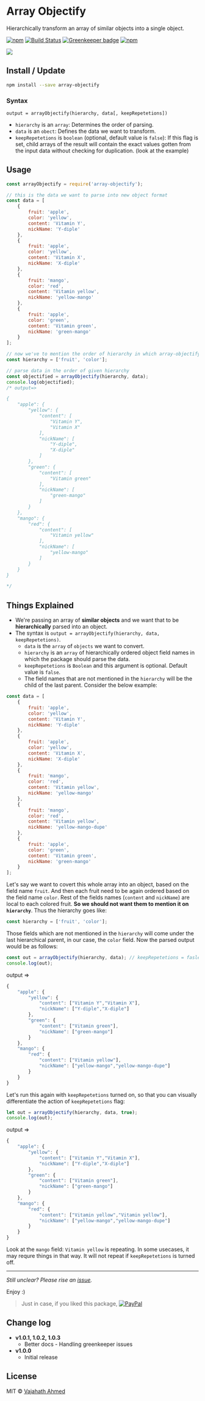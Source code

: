 # Array Objectify

Hierarchically transform an array of similar objects into a single object.

[![npm](https://img.shields.io/npm/v/array-objectify.svg)](https://www.npmjs.com/package/array-objectify) [![Build Status](https://travis-ci.org/vajahath/array-objectify.svg?branch=master)](https://travis-ci.org/vajahath/array-objectify) [![Greenkeeper badge](https://badges.greenkeeper.io/vajahath/array-objectify.svg)](https://greenkeeper.io/) [![npm](https://img.shields.io/npm/dt/array-objectify.svg)](https://www.npmjs.com/package/array-objectify)

![](https://raw.githubusercontent.com/vajahath/array-objectify/master/media/highlight.png)

## Install / Update

```bash
npm install --save array-objectify
```

### Syntax

```
output = arrayObjectify(hierarchy, data[, keepRepetetions])
```

* `hierarchy` is an `array`: Determines the order of parsing.
* `data` is an `obect`: Defines the data we want to transform.
* `keepRepetetions` is `boolean` (optional, default value is `false`): If this flag is set, child arrays of the result will contain the exact values gotten from the input data without checking for duplication. (look at the example)

## Usage

```javascript
const arrayObjectify = require('array-objectify');

// this is the data we want to parse into new object format
const data = [
	{
		fruit: 'apple',
		color: 'yellow',
		content: 'Vitamin Y',
		nickName: 'Y-diple'
	},
	{
		fruit: 'apple',
		color: 'yellow',
		content: 'Vitamin X',
		nickName: 'X-diple'
	},
	{
		fruit: 'mango',
		color: 'red',
		content: 'Vitamin yellow',
		nickName: 'yellow-mango'
	},
	{
		fruit: 'apple',
		color: 'green',
		content: 'Vitamin green',
		nickName: 'green-mango'
	}
];

// now we've to mention the order of hierarchy in which array-objectify should parse the data
const hierarchy = ['fruit', 'color'];

// parse data in the order of given hierarchy
const objectified = arrayObjectify(hierarchy, data);
console.log(objectified);
/* output=>

{
	"apple": {
		"yellow": {
			"content": [
				"Vitamin Y",
				"Vitamin X"
			],
			"nickName": [
				"Y-diple",
				"X-diple"
			]
		},
		"green": {
			"content": [
				"Vitamin green"
			],
			"nickName": [
				"green-mango"
			]
		}
	},
	"mango": {
		"red": {
			"content": [
				"Vitamin yellow"
			],
			"nickName": [
				"yellow-mango"
			]
		}
	}
}

*/
```

## Things Explained

* We're passing an array of **similar objects** and we want that to be **hierarchically** parsed into an object.
* The syntax is `output = arrayObjectify(hierarchy, data, keepRepetetions)`.
    * `data` is the `array` of `objects` we want to convert.
    * `hierarchy` is an `array` of hierarchically ordered object field names in which the package should parse the data.
    * `keepRepetetions` is `Boolean` and this argument is optional. Default value is `false`.
    * The field names that are not mentioned in the `hierarchy` will be the child of the last parent. Consider the below example:

```js
const data = [
	{
		fruit: 'apple',
		color: 'yellow',
		content: 'Vitamin Y',
		nickName: 'Y-diple'
	},
	{
		fruit: 'apple',
		color: 'yellow',
		content: 'Vitamin X',
		nickName: 'X-diple'
	},
	{
		fruit: 'mango',
		color: 'red',
		content: 'Vitamin yellow',
		nickName: 'yellow-mango'
	},
	{
		fruit: 'mango',
		color: 'red',
		content: 'Vitamin yellow',
		nickName: 'yellow-mango-dupe'
	},
	{
		fruit: 'apple',
		color: 'green',
		content: 'Vitamin green',
		nickName: 'green-mango'
	}
];
```

Let's say we want to covert this whole array into an object, based on the field name `fruit`. And then each fruit need to be again ordered based on the field name `color`. Rest of the fields names (`content` and `nickName`) are local to each colored fruit. **So we should not want them to mention it on `hierarchy`**.
Thus the hierarchy goes like:

```js
const hierarchy = ['fruit', 'color'];
```

Those fields which are not mentioned in the `hierarchy` will come under the last hierarchical parent, in our case, the `color` field.
Now the parsed output would be as follows:

```js
const out = arrayObjectify(hierarchy, data); // keepRepetetions = fasle (default)
console.log(out);
```

output =>

```js
{
	"apple": {
		"yellow": {
			"content": ["Vitamin Y","Vitamin X"],
			"nickName": ["Y-diple","X-diple"]
		},
		"green": {
			"content": ["Vitamin green"],
			"nickName": ["green-mango"]
		}
	},
	"mango": {
		"red": {
			"content": ["Vitamin yellow"],
			"nickName": ["yellow-mango","yellow-mango-dupe"]
		}
	}
}
```

Let's run this again with `keepRepetetions` turned on, so that you can visually differentiate the action of `keepRepetetions` flag:

```js
let out = arrayObjectify(hierarchy, data, true);
console.log(out);
```

output =>

```js
{
	"apple": {
		"yellow": {
			"content": ["Vitamin Y","Vitamin X"],
			"nickName": ["Y-diple","X-diple"]
		},
		"green": {
			"content": ["Vitamin green"],
			"nickName": ["green-mango"]
		}
	},
	"mango": {
		"red": {
			"content": ["Vitamin yellow","Vitamin yellow"],
			"nickName": ["yellow-mango","yellow-mango-dupe"]
		}
	}
}
```

Look at the `mango` field: `Vitamin yellow` is repeating. In some usecases, it may requre things in that way. It will not repeat if `keepRepetetions` is turned off.

---

_Still unclear? Please rise an [issue](https://github.com/vajahath/array-objectify/issues)._

Enjoy :)

> Just in case, if you liked this package, [![PayPal][badge_paypal_donate]][paypal-donations]

## Change log

* **v1.0.1, 1.0.2, 1.0.3**
    * Better docs - Handling greenkeeper issues
* **v1.0.0**
    * Initial release

## License

MIT &copy; [Vajahath Ahmed](https://mycolorpad.blogspot.in)

[badge_paypal_donate]: https://cdn.rawgit.com/vajahath/cloud-codes/a01f087f/badges/paypal_donate.svg
[paypal-donations]: https://paypal.me/vajahath
